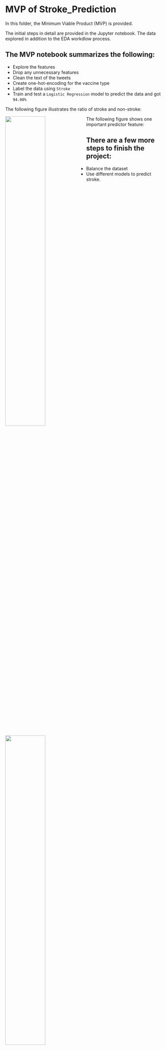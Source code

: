 # MVP of Stroke_Prediction

In this folder, the Minimum Viable Product (MVP) is provided. 

The initial steps in detail are provided in the Jupyter notebook. 
The data explored in addition to the EDA workdlow process. 

## The MVP notebook summarizes the following: 
- Explore the features 
- Drop any unnecessary features
- Clean the text of the tweets
- Create one-hot-encoding for the vaccine type
- Label the data using ```Stroke```
- Train and test a ```Logistic Regression``` model to predict the data and got ```94.00%```


The following figure illustrates the ratio of stroke and non-stroke:

<img align="left" src="https://github.com/abdulazizalmass/Stroke_Prediction/raw/main/MVP/stroke%20label.png" width=50% height=50%>


The following figure shows one important predictor feature:

<img align="left" src="https://github.com/abdulazizalmass/Stroke_Prediction/raw/main/MVP/age%20predictor%20.png" width=50% height=50%>


## There are a few more steps to finish the project: 
- Balance the dataset 
- Use different models to predict stroke. 

